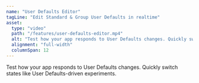 ```yaml
---
name: "User Defaults Editor"
tagLine: "Edit Standard & Group User Defaults in realtime"
asset:
  type: "video"
  path: "/features/user-defaults-editor.mp4"
  alt: "Test how your app responds to User Defaults changes. Quickly switch states like User Defaults-driven experiments."
  alignment: "full-width"
  columnSpan: 12
---
```


Test how your app responds to User Defaults changes. Quickly switch states like User Defaults-driven experiments.
